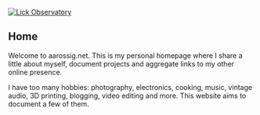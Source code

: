 [![Lick Observatory](res/index/lick_observatory_m.jpg)](res/index/lick_observatory.jpg)

## Home

Welcome to aarossig.net. This is my personal homepage where I share a little
about myself, document projects and aggregate links to my other online presence.

I have too many hobbies: photography, electronics, cooking, music, vintage audio,
3D printing, blogging, video editing and more. This website aims to document a
few of them.

